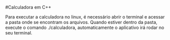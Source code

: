#Calculadora em C++

Para executar a calculadora no linux, é necessário abrir o terminal  e acessar a pasta onde se encontram os arquivos.  Quando estiver dentro da pasta, execute o comando ./calculadora, automaticamente o aplicativo irá rodar no seu terminal.
